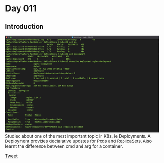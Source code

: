 # Day 011

## Introduction
![Alt text](image.png)
Studied about one of the most important topic in K8s, ie Deployments. A Deployment provides declarative updates for Pods and ReplicaSets.
Also learnt the difference between cmd and arg for a container.


[Tweet](https://twitter.com/tusharc29050031/status/1678049629949292547?s=61&t=dNj81q_jeHzmyslY6xKUmQ)

